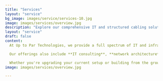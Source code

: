 ```yaml
---
title: "Services"
layout: "service"
bg_image: images/service/services-10.jpg
image: images/services/overview.jpg
description: "Explore our comprehensive IT and structured cabling solutions built for modern businesses."
layout: "service"
draft: false
content: 
  At Up to Par Technologies, we provide a full spectrum of IT and infrastructure services tailored to businesses of all sizes. From expertly crafted **structured cabling** solutions to proactive **managed IT services**, we design systems that are scalable, secure, and efficient.

  Our offerings also include **IT consulting**, **network architecture**, **cybersecurity solutions**, and **communications infrastructure** — each delivered with our signature attention to detail and a commitment to your business’s success.

  Whether you're upgrading your current setup or building from the ground up, we help you stay connected, compliant, and competitive.
image: images/services/overview.jpg

---
```

